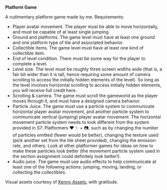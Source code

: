 **Platform Game**

A rudimentary platform game made by me. 
Requirements:
- Player avatar movement. The player must be able to move horizontally, and must be capable of at least single jumping.
- Ground and platforms. The game level must have at least one ground and one platform type of tile and associated behavior.
- Collectible items. The game level must have at least one kind of collectible item.
- End of level condition. There must be some way for the player to complete a level. 
- Level size. The level must be roughly three screen widths wide (that is, a fair bit wider than it is tall, hence requiring some amount of camera scrolling to access the initially hidden elements of the level). So long as the level involves horizontal scrolling to access initially hidden elements, you will receive full credit here.
- Scrolling & camera. The game must scroll the gameworld as the player moves through it, and must have a designed camera behavior.
- Particle Juice. The game must use a particle system to communicate horizontal player avatar movement, and another particle system to communicate vertical (jumping) player avatar movement. The horizontal movement particle system needs to look different from the system provided in S7: Platformers ❤️ ✨ + 📷, such as by changing the number of particles emitted (fewer would be better), changing the texture used (pick another set from the tile sheet provided), changing the emission rate, and others. Look at other platformer games for ideas on how to make these particles look better (the movement particle system used in the section assignment could definitely look better!).
- Audio juice. The game must use audio effects to help communicate at least one of the following actions: jumping, moving, landing, or collecting the collectibles.

Visual assets courtesy of [Kenny Assets](https://kenney.nl/assets), with gratitude.